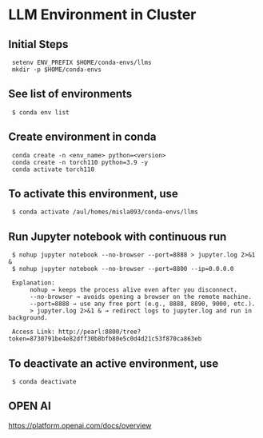 # LLM Environment in Cluster

## Initial Steps
     setenv ENV_PREFIX $HOME/conda-envs/llms
     mkdir -p $HOME/conda-envs

## See list of environments
     $ conda env list

## Create environment in conda
     conda create -n <env_name> python=<version>
     conda create -n torch110 python=3.9 -y
     conda activate torch110


## To activate this environment, use

     $ conda activate /aul/homes/misla093/conda-envs/llms

## Run Jupyter notebook with continuous run
     $ nohup jupyter notebook --no-browser --port=8888 > jupyter.log 2>&1 &
     $ nohup jupyter notebook --no-browser --port=8800 --ip=0.0.0.0

     Explanation:
          nohup → keeps the process alive even after you disconnect.
          --no-browser → avoids opening a browser on the remote machine.
          --port=8888 → use any free port (e.g., 8888, 8890, 9000, etc.).
          > jupyter.log 2>&1 & → redirect logs to jupyter.log and run in background.
          
     Access Link: http://pearl:8800/tree?token=8730791be4e82dff30b8bfb80e5c0d4d21c53f870ca863eb

## To deactivate an active environment, use

     $ conda deactivate
## OPEN AI
https://platform.openai.com/docs/overview

